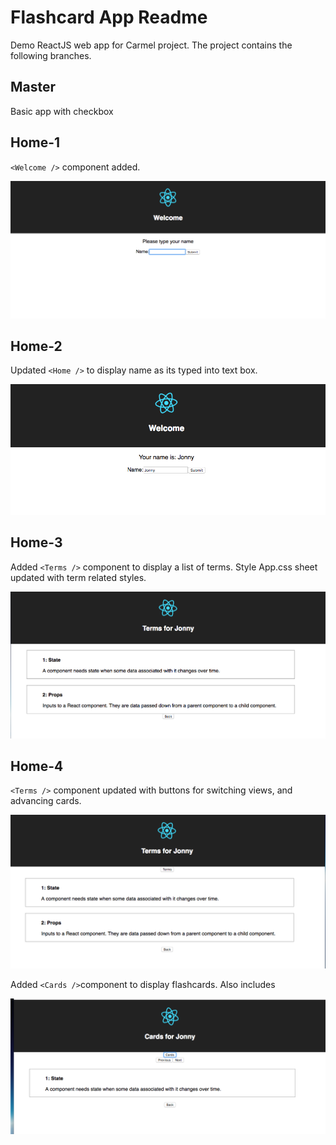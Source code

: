 # Flashcard App Readme
Demo ReactJS web app for Carmel project. The project contains the following branches.

## Master
Basic app with checkbox

## Home-1 
``<Welcome />`` component added.

![](/src/img/home1.png)

## Home-2
Updated ``<Home />`` to display name as its typed into text box.

![](/src/img/home3.png)

## Home-3
Added ``<Terms />`` component to display a list of terms. Style App.css sheet updated with term related styles.

![](/src/img/terms.png)


## Home-4 
``<Terms />`` component updated with buttons for switching views, and advancing cards.

![](/src/img/terms2.png)

Added ``<Cards />``component to display flashcards. Also includes 

![](/src/img/cards.png)